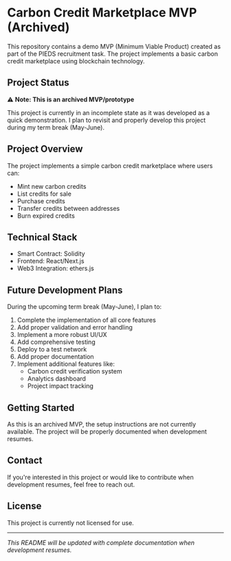 # Carbon Credit Marketplace MVP (Archived)

This repository contains a demo MVP (Minimum Viable Product) created as part of the PIEDS recruitment task. The project implements a basic carbon credit marketplace using blockchain technology.

## Project Status

⚠️ **Note: This is an archived MVP/prototype**

This project is currently in an incomplete state as it was developed as a quick demonstration. I plan to revisit and properly develop this project during my term break (May-June).

## Project Overview

The project implements a simple carbon credit marketplace where users can:
- Mint new carbon credits
- List credits for sale
- Purchase credits
- Transfer credits between addresses
- Burn expired credits

## Technical Stack

- Smart Contract: Solidity
- Frontend: React/Next.js
- Web3 Integration: ethers.js

## Future Development Plans

During the upcoming term break (May-June), I plan to:
1. Complete the implementation of all core features
2. Add proper validation and error handling
3. Implement a more robust UI/UX
4. Add comprehensive testing
5. Deploy to a test network
6. Add proper documentation
7. Implement additional features like:
   - Carbon credit verification system
   - Analytics dashboard
   - Project impact tracking

## Getting Started

As this is an archived MVP, the setup instructions are not currently available. The project will be properly documented when development resumes.

## Contact

If you're interested in this project or would like to contribute when development resumes, feel free to reach out.

## License

This project is currently not licensed for use.

---
*This README will be updated with complete documentation when development resumes.* 
